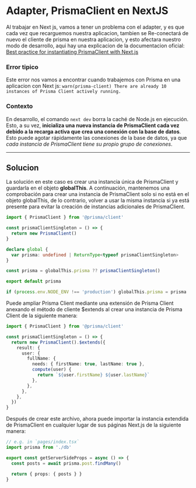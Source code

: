 # Adapter, PrismaClient en NextJS
Al trabajar en Next js, vamos a tener un problema con el adapter, y es que cada vez que recarguemos nuestra aplicacion, tambien se Re-conectará de nuevo el cliente de prisma en nuestra aplicacion, y esto afectara nuestro modo de desarrollo, aqui hay una explicacion de la documentacion oficial:
[Best practice for instantiating PrismaClient with Next.js](https://www.prisma.io/docs/orm/more/help-and-troubleshooting/help-articles/nextjs-prisma-client-dev-practices)

### Error tipico
Este error nos vamos a encontrar cuando trabajemos con Prisma en una aplicacion con Next js:
```warn(prisma-client) There are already 10 instances of Prisma Client actively running.```

### Contexto
En desarrollo, el comando ```next dev``` borra la caché de Node.js en ejecución. Esto, a su vez, **inicializa una nueva instancia de PrismaClient cada vez debido a la recarga activa que crea una conexión con la base de datos**. Esto puede agotar rápidamente las conexiones de la base de datos, ya que *cada instancia de PrismaClient tiene su propio grupo de conexiones*.

---
## Solucion
La solución en este caso es crear una instancia única de PrismaClient y guardarla en el objeto **globalThis**. A continuación, mantenemos una comprobación para crear una instancia de PrismaClient solo si no está en el objeto globalThis, de lo contrario, volver a usar la misma instancia si ya está presente para evitar la creación de instancias adicionales de PrismaClient.

``` typescript
import { PrismaClient } from '@prisma/client'

const prismaClientSingleton = () => {
  return new PrismaClient()
}

declare global {
  var prisma: undefined | ReturnType<typeof prismaClientSingleton>
}

const prisma = globalThis.prisma ?? prismaClientSingleton()

export default prisma

if (process.env.NODE_ENV !== 'production') globalThis.prisma = prisma
```
Puede ampliar Prisma Client mediante una extensión de Prisma Client anexando el método de cliente $extends al crear una instancia de Prisma Client de la siguiente manera:

``` typescript
import { PrismaClient } from '@prisma/client'

const prismaClientSingleton = () => {
  return new PrismaClient().$extends({
    result: {
      user: {
        fullName: {
          needs: { firstName: true, lastName: true },
          compute(user) {
            return `${user.firstName} ${user.lastName}`
          },
        },
      },
    },
  })
}
```
Después de crear este archivo, ahora puede importar la instancia extendida de PrismaClient en cualquier lugar de sus páginas Next.js de la siguiente manera:
``` typescript
// e.g. in `pages/index.tsx`
import prisma from './db'

export const getServerSideProps = async () => {
  const posts = await prisma.post.findMany()

  return { props: { posts } }
}
```